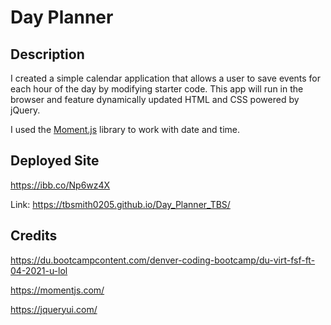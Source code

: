 # Day Planner

## Description

I created a simple calendar application that allows a user to save events for each hour of the day by modifying starter code. This app will run in the browser and feature dynamically updated HTML and CSS powered by jQuery.

I used the [Moment.js](https://momentjs.com/) library to work with date and time. 

## Deployed Site

https://ibb.co/Np6wz4X

Link: https://tbsmith0205.github.io/Day_Planner_TBS/

## Credits
https://du.bootcampcontent.com/denver-coding-bootcamp/du-virt-fsf-ft-04-2021-u-lol

https://momentjs.com/

https://jqueryui.com/

